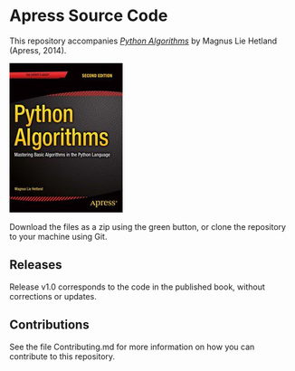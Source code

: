 # Apress Source Code

This repository accompanies [*Python Algorithms*](http://www.apress.com/9781484200568) by Magnus Lie Hetland (Apress, 2014).

![Cover image](docs/images/9781484200568.jpg)

Download the files as a zip using the green button, or clone the repository to your machine using Git.

## Releases

Release v1.0 corresponds to the code in the published book, without corrections or updates.

## Contributions

See the file Contributing.md for more information on how you can contribute to this repository.
